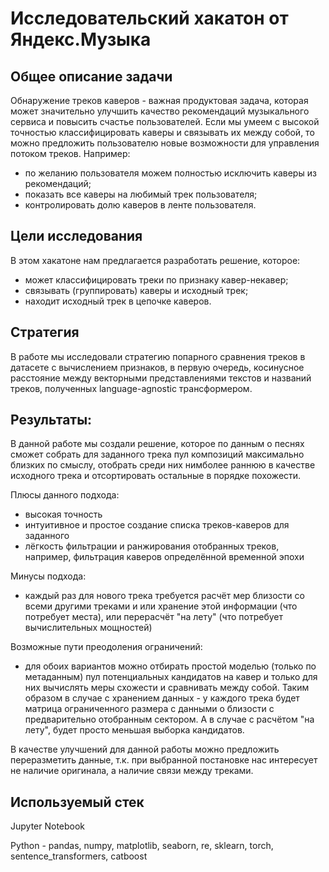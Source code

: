# Исследовательский хакатон от Яндекс.Музыка

## Общее описание задачи
Обнаружение треков каверов - важная продуктовая задача, которая может значительно улучшить качество рекомендаций музыкального сервиса и повысить счастье пользователей. Если мы умеем с высокой точностью классифицировать каверы и связывать их между собой, то можно предложить пользователю новые возможности для управления потоком треков. Например:

   * по желанию пользователя можем полностью исключить каверы из рекомендаций;
   * показать все каверы на любимый трек пользователя;
   * контролировать долю каверов в ленте пользователя.

## Цели исследования
В этом хакатоне нам предлагается разработать решение, которое:

   * может классифицировать треки по признаку кавер-некавер;
   * связывать (группировать) каверы и исходный трек;
   * находит исходный трек в цепочке каверов.

## Стратегия
В работе мы исследовали стратегию попарного сравнения треков в датасете с вычислением признаков, в первую очередь, косинусное расстояние между векторными представлениями текстов и названий треков, полученных language-agnostic трансформером.

## Результаты:

В данной работе мы создали решение, которое по данным о песнях сможет собрать для заданного трека пул композиций максимально близких по смыслу, отобрать среди них нимболее раннюю в качестве исходного трека и отсортировать остальные в порядке похожести.

Плюсы данного подхода:

   * высокая точность
   * интуитивное и простое создание списка треков-каверов для заданного
   * лёгкость фильтрации и ранжирования отобранных треков, например, фильтрация каверов определённой временной эпохи

Минусы подхода:

   * каждый раз для нового трека требуется расчёт мер близости со всеми другими треками и или хранение этой информации (что потребует места), или перерасчёт "на лету" (что потребует вычислительных мощностей)

Возможные пути преодоления ограничений:

   * для обоих вариантов можно отбирать простой моделью (только по метаданным) пул потенциальных кандидатов на кавер и только для них вычислять меры схожести и сравнивать между собой. Таким образом в случае с хранением данных - у каждого трека будет матрица ограниченного размера с данными о близости с предварительно отобранным сектором. А в случае с расчётом "на лету", будет просто меньшая выборка кандидатов.

В качестве улучшений для данной работы можно предложить переразметить данные, т.к. при выбранной постановке нас интересует не наличие оригинала, а наличие связи между треками.

## Используемый стек

Jupyter Notebook

Python - pandas, numpy, matplotlib, seaborn, re, sklearn, torch, sentence_transformers, catboost
